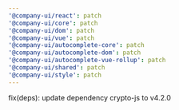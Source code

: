 ```yaml
---
'@company-ui/react': patch
'@company-ui/core': patch
'@company-ui/dom': patch
'@company-ui/vue': patch
'@company-ui/autocomplete-core': patch
'@company-ui/autocomplete-dom': patch
'@company-ui/autocomplete-vue-rollup': patch
'@company-ui/shared': patch
'@company-ui/style': patch
---
```


fix(deps): update dependency crypto-js to v4.2.0
